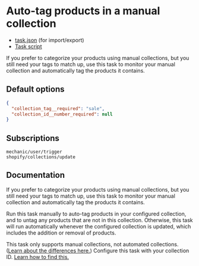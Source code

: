 # Auto-tag products in a manual collection

* [task.json](../../tasks/auto-tag-products-in-a-manual-collection.json) (for import/export)
* [Task script](./script.liquid)

If you prefer to categorize your products using manual collections, but you still need your tags to match up, use this task to monitor your manual collection and automatically tag the products it contains.

## Default options

```json
{
  "collection_tag__required": "sale",
  "collection_id__number_required": null
}
```

## Subscriptions

```liquid
mechanic/user/trigger
shopify/collections/update
```

## Documentation

If you prefer to categorize your products using manual collections, but you still need your tags to match up, use this task to monitor your manual collection and automatically tag the products it contains.

Run this task manually to auto-tag products in your configured collection, and to untag any products that are not in this collection. Otherwise, this task will run automatically whenever the configured collection is updated, which includes the addition or removal of products.

This task only supports manual collections, not automated collections. ([Learn about the differences here.](https://help.shopify.com/en/manual/products/collections#collection-types)) Configure this task with your collection ID. [Learn how to find this.](https://help.usemechanic.com/en/articles/2946120-how-do-i-find-an-id-for-a-product-collection-order-or-something-else)
